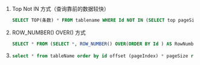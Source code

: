 1. Top Not IN 方式（查询靠前的数据较快）

   ```sql
   SELECT TOP(条数) * FROM tablename WHERE Id NOT IN (SELECT top pageSize*(pageIndex-1) Id FROM tablename);
   ```

2. ROW_NUMBER() OVER() 方式

   ```sql
   SELECT * FROM (SELECT *, ROW_NUMBER() OVER(ORDER BY Id ) AS RowNumber FROM tablename ) as b WHERE RowNumber BETWEEN (pageIndex-1*pageSize) AND (pageIndex*pageSize);
   ```

3. ```sql
   select * from tableName order by id offset (pageIndex) * pageSize row fetch next pageSize row only;
   ```

   